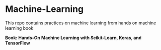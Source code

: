 # Machine-Learning
This repo contains practices on machine learning from hands on machine learning book 

**Book: Hands-On Machine Learning with Scikit-Learn, Keras, and TensorFlow**
